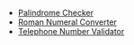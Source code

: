 - [Palindrome Checker](Palindrome%20Checker)
- [Roman Numeral Converter](Roman%20Numeral%20Converter)
- [Telephone Number Validator](Telephone%20Number%20Validator)
